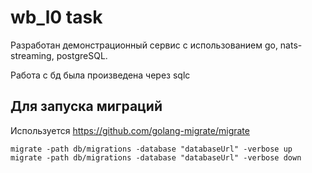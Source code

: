 # wb_l0 task

Разработан демонстрационный сервис с использованием go, nats-streaming, postgreSQL.

Работа с бд была произведена через sqlc

## Для запуска миграций

Используется https://github.com/golang-migrate/migrate

```
migrate -path db/migrations -database "databaseUrl" -verbose up 
migrate -path db/migrations -database "databaseUrl" -verbose down
```
